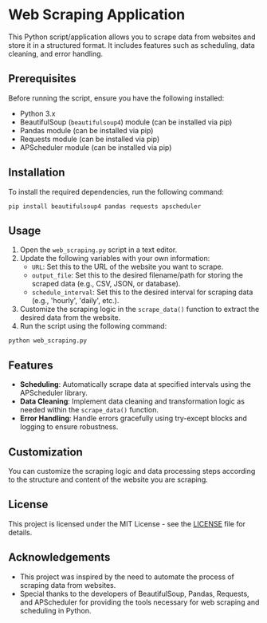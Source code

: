 # Web Scraping Application

This Python script/application allows you to scrape data from websites and store it in a structured format. It includes features such as scheduling, data cleaning, and error handling.

## Prerequisites

Before running the script, ensure you have the following installed:

- Python 3.x
- BeautifulSoup (`beautifulsoup4`) module (can be installed via pip)
- Pandas module (can be installed via pip)
- Requests module (can be installed via pip)
- APScheduler module (can be installed via pip)

## Installation

To install the required dependencies, run the following command:

```
pip install beautifulsoup4 pandas requests apscheduler
```

## Usage

1. Open the `web_scraping.py` script in a text editor.
2. Update the following variables with your own information:
   - `URL`: Set this to the URL of the website you want to scrape.
   - `output_file`: Set this to the desired filename/path for storing the scraped data (e.g., CSV, JSON, or database).
   - `schedule_interval`: Set this to the desired interval for scraping data (e.g., 'hourly', 'daily', etc.).
3. Customize the scraping logic in the `scrape_data()` function to extract the desired data from the website.
4. Run the script using the following command:

```
python web_scraping.py
```

## Features

- **Scheduling**: Automatically scrape data at specified intervals using the APScheduler library.
- **Data Cleaning**: Implement data cleaning and transformation logic as needed within the `scrape_data()` function.
- **Error Handling**: Handle errors gracefully using try-except blocks and logging to ensure robustness.

## Customization

You can customize the scraping logic and data processing steps according to the structure and content of the website you are scraping.

## License

This project is licensed under the MIT License - see the [LICENSE](LICENSE) file for details.

## Acknowledgements

- This project was inspired by the need to automate the process of scraping data from websites.
- Special thanks to the developers of BeautifulSoup, Pandas, Requests, and APScheduler for providing the tools necessary for web scraping and scheduling in Python.